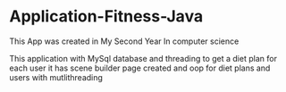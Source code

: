 # Application-Fitness-Java
This App was created in My Second Year In computer science

This application with MySql database and threading to get a diet plan for each user
it has scene builder page created and oop for diet plans and users with mutlithreading
